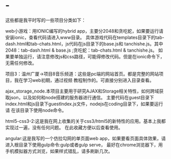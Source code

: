 # -
这些都是我平时写的一些项目分类如下：

web小游戏：用IONIC编写的hybrid app，主要分2048和贪吃蛇，如果要运行请安装ionic，查看代码请进入www目录。
	   具体游戏代码在templates目录下的tab-dash.html和tab-chats.html，js代码在js目录下的base.js和
	   tanchishe.js。其中2048：tab-dash.html & base.js ;贪吃蛇：tab-chats.html & tanchishe.js。
	   如果要单独运行，请注意修改js和css路径，可能得修改代码。但是在ionic命令下，无需任何修改。
	   
	   
项目3：温州广厦->项目8音乐频道：这些是pc端的网站首页。都是完整的网站项目，我在学习web初期，通过视频
      	教程制作的。可直接分别进入目录查看。


ajax_storage_node.本项目主要用于研究AJAX和Storage相关特性，如何跨域获取json，以及如何和node搭建的服务器进行通信。
	主要代码在guest目录下index.html和js目录下guestIndex.js文件，nodejs在coding目录下，如果要运行请
  	在该目录下使用node命令。


html5-css3-2:这是我在网上收集的关于css3/html5的新特性的应用。基本上我都实现过一遍，没有任何问题。
	在此收藏方便以后查看使用。
	
	
angular:这是我写的一个仿拉勾网的单页面web app，如果要看页面具体效果，请进入根目录下使用gulp命令:gulp或者gulp serve，
	最好在chrome浏览器下，用手机模拟器方式浏览，如果样式错乱，请多刷新几次。
